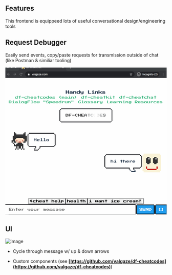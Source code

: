 ## Features

This frontend is equippeed lots of useful conversational design/engineering tools

## Request Debugger

Easily send events, copy/paste requests for transmission outside of chat (like Postman & similiar tooling)

![image](debugger.gif)

## UI

![image](ui_components.gif)

- Cycle through message w/ up & down arrows

- Custom components (see **[https://github.com/valgaze/df-cheatcodes](https://github.com/valgaze/df-cheatcodes)**)
